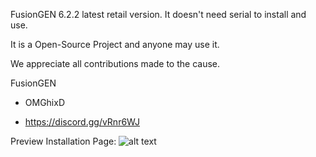 FusionGEN 6.2.2 latest retail version.
It doesn't need serial to install and use.

It is a Open-Source Project and anyone may use it.

We appreciate all contributions made to the cause.

FusionGEN

- OMGhixD

- https://discord.gg/vRnr6WJ


Preview Installation Page:
![alt text](https://cdn.discordapp.com/attachments/460328007236714506/553337868068847669/qi-0EN5FSJCXbKswWv8rAw.png)